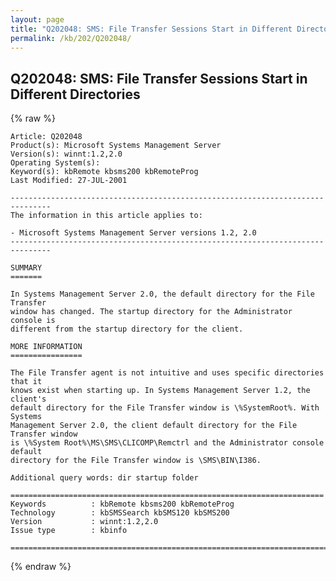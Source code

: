 ```yaml
---
layout: page
title: "Q202048: SMS: File Transfer Sessions Start in Different Directories"
permalink: /kb/202/Q202048/
---
```


## Q202048: SMS: File Transfer Sessions Start in Different Directories

{% raw %}

	Article: Q202048
	Product(s): Microsoft Systems Management Server
	Version(s): winnt:1.2,2.0
	Operating System(s): 
	Keyword(s): kbRemote kbsms200 kbRemoteProg
	Last Modified: 27-JUL-2001
	
	-------------------------------------------------------------------------------
	The information in this article applies to:
	
	- Microsoft Systems Management Server versions 1.2, 2.0 
	-------------------------------------------------------------------------------
	
	SUMMARY
	=======
	
	In Systems Management Server 2.0, the default directory for the File Transfer
	window has changed. The startup directory for the Administrator console is
	different from the startup directory for the client.
	
	MORE INFORMATION
	================
	
	The File Transfer agent is not intuitive and uses specific directories that it
	knows exist when starting up. In Systems Management Server 1.2, the client's
	default directory for the File Transfer window is \%SystemRoot%. With Systems
	Management Server 2.0, the client default directory for the File Transfer window
	is \%System Root%\MS\SMS\CLICOMP\Remctrl and the Administrator console default
	directory for the File Transfer window is \SMS\BIN\I386.
	
	Additional query words: dir startup folder
	
	======================================================================
	Keywords          : kbRemote kbsms200 kbRemoteProg 
	Technology        : kbSMSSearch kbSMS120 kbSMS200
	Version           : winnt:1.2,2.0
	Issue type        : kbinfo
	
	=============================================================================
	

{% endraw %}
